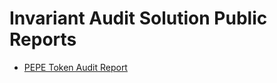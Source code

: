 # Invariant Audit Solution Public Reports

- [PEPE Token Audit Report](PEPE-token-audit-report.pdf)

